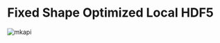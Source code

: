 Fixed Shape Optimized Local HDF5
================================

![mkapi](hangar.backends.hdf5_01)
